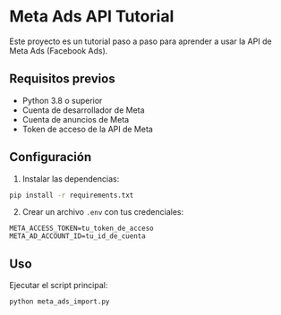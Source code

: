 # Meta Ads API Tutorial

Este proyecto es un tutorial paso a paso para aprender a usar la API de Meta Ads (Facebook Ads).

## Requisitos previos

- Python 3.8 o superior
- Cuenta de desarrollador de Meta
- Cuenta de anuncios de Meta
- Token de acceso de la API de Meta

## Configuración

1. Instalar las dependencias:
```bash
pip install -r requirements.txt
```

2. Crear un archivo `.env` con tus credenciales:
```
META_ACCESS_TOKEN=tu_token_de_acceso
META_AD_ACCOUNT_ID=tu_id_de_cuenta
```

## Uso

Ejecutar el script principal:
```bash
python meta_ads_import.py
```
